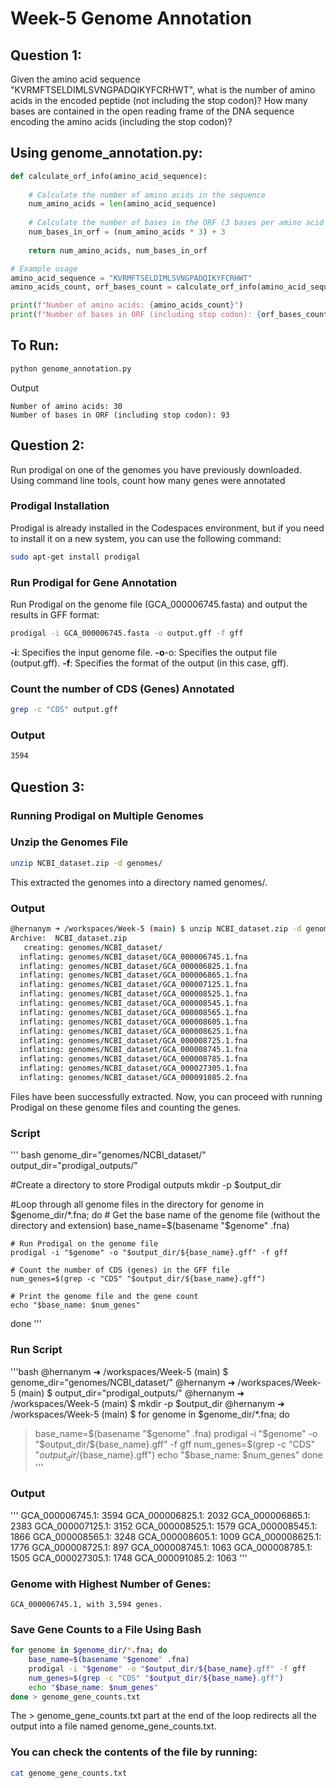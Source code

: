 # Week-5 Genome Annotation
## Question 1: 
Given the amino acid sequence "KVRMFTSELDIMLSVNGPADQIKYFCRHWT", what is the number of amino acids in the encoded peptide (not including the stop codon)? How many bases are contained in the open reading frame of the DNA sequence encoding the amino acids (including the stop codon)?

## Using genome_annotation.py: 
```python
def calculate_orf_info(amino_acid_sequence):
    
    # Calculate the number of amino acids in the sequence
    num_amino_acids = len(amino_acid_sequence)
    
    # Calculate the number of bases in the ORF (3 bases per amino acid + 3 bases for stop codon)
    num_bases_in_orf = (num_amino_acids * 3) + 3
    
    return num_amino_acids, num_bases_in_orf

# Example usage
amino_acid_sequence = "KVRMFTSELDIMLSVNGPADQIKYFCRHWT"
amino_acids_count, orf_bases_count = calculate_orf_info(amino_acid_sequence)

print(f"Number of amino acids: {amino_acids_count}")
print(f"Number of bases in ORF (including stop codon): {orf_bases_count}")
```
## To Run: 
```bash
python genome_annotation.py 
```
Output 
```
Number of amino acids: 30
Number of bases in ORF (including stop codon): 93
```
## Question 2: 
Run prodigal on one of the genomes you have previously downloaded. Using command line tools, count how many genes were annotated
### Prodigal Installation
Prodigal is already installed in the Codespaces environment, but if you need to install it on a new system, you can use the following command:
```bash
sudo apt-get install prodigal
```
### Run Prodigal for Gene Annotation
Run Prodigal on the genome file (GCA_000006745.fasta) and output the results in GFF format:
```bash
prodigal -i GCA_000006745.fasta -o output.gff -f gff
```
**-i**: Specifies the input genome file.
**-o**-o: Specifies the output file (output.gff).
**-f**: Specifies the format of the output (in this case, gff).
### Count the number of CDS (Genes) Annotated 
```bash
grep -c "CDS" output.gff
```
### Output
```bash
3594
```
## Question 3: 
### Running Prodigal on Multiple Genomes
### Unzip the Genomes File
```bash
unzip NCBI_dataset.zip -d genomes/
```
This extracted the genomes into a directory named genomes/.
### Output
```bash
@hernanym ➜ /workspaces/Week-5 (main) $ unzip NCBI_dataset.zip -d genomes/
Archive:  NCBI_dataset.zip
   creating: genomes/NCBI_dataset/
  inflating: genomes/NCBI_dataset/GCA_000006745.1.fna  
  inflating: genomes/NCBI_dataset/GCA_000006825.1.fna  
  inflating: genomes/NCBI_dataset/GCA_000006865.1.fna  
  inflating: genomes/NCBI_dataset/GCA_000007125.1.fna  
  inflating: genomes/NCBI_dataset/GCA_000008525.1.fna  
  inflating: genomes/NCBI_dataset/GCA_000008545.1.fna  
  inflating: genomes/NCBI_dataset/GCA_000008565.1.fna  
  inflating: genomes/NCBI_dataset/GCA_000008605.1.fna  
  inflating: genomes/NCBI_dataset/GCA_000008625.1.fna  
  inflating: genomes/NCBI_dataset/GCA_000008725.1.fna  
  inflating: genomes/NCBI_dataset/GCA_000008745.1.fna  
  inflating: genomes/NCBI_dataset/GCA_000008785.1.fna  
  inflating: genomes/NCBI_dataset/GCA_000027305.1.fna  
  inflating: genomes/NCBI_dataset/GCA_000091085.2.fna 
```
Files have been successfully extracted. Now, you can proceed with running Prodigal on these genome files and counting the genes.

### Script
''' bash 
genome_dir="genomes/NCBI_dataset/"
output_dir="prodigal_outputs/"

#Create a directory to store Prodigal outputs
mkdir -p $output_dir

 #Loop through all genome files in the directory
for genome in $genome_dir/*.fna; do
    # Get the base name of the genome file (without the directory and extension)
    base_name=$(basename "$genome" .fna)
    
    # Run Prodigal on the genome file
    prodigal -i "$genome" -o "$output_dir/${base_name}.gff" -f gff
    
    # Count the number of CDS (genes) in the GFF file
    num_genes=$(grep -c "CDS" "$output_dir/${base_name}.gff")
    
    # Print the genome file and the gene count
    echo "$base_name: $num_genes"
done
'''
### Run Script 
'''bash 
@hernanym ➜ /workspaces/Week-5 (main) $ genome_dir="genomes/NCBI_dataset/"
@hernanym ➜ /workspaces/Week-5 (main) $ output_dir="prodigal_outputs/"
@hernanym ➜ /workspaces/Week-5 (main) $ mkdir -p $output_dir
@hernanym ➜ /workspaces/Week-5 (main) $ for genome in $genome_dir/*.fna; do
> base_name=$(basename "$genome" .fna)
> prodigal -i "$genome" -o "$output_dir/${base_name}.gff" -f gff
> num_genes=$(grep -c "CDS" "$output_dir/${base_name}.gff")
> echo "$base_name: $num_genes"
> done
'''
### Output 
'''
GCA_000006745.1: 3594
GCA_000006825.1: 2032
GCA_000006865.1: 2383
GCA_000007125.1: 3152
GCA_000008525.1: 1579
GCA_000008545.1: 1866
GCA_000008565.1: 3248
GCA_000008605.1: 1009
GCA_000008625.1: 1776
GCA_000008725.1: 897
GCA_000008745.1: 1063
GCA_000008785.1: 1505
GCA_000027305.1: 1748
GCA_000091085.2: 1063
'''
### Genome with Highest Number of Genes: 
```
GCA_000006745.1, with 3,594 genes.
```
### Save Gene Counts to a File Using Bash
```bash
for genome in $genome_dir/*.fna; do
    base_name=$(basename "$genome" .fna)
    prodigal -i "$genome" -o "$output_dir/${base_name}.gff" -f gff
    num_genes=$(grep -c "CDS" "$output_dir/${base_name}.gff")
    echo "$base_name: $num_genes"
done > genome_gene_counts.txt
```
The > genome_gene_counts.txt part at the end of the loop redirects all the output into a file named genome_gene_counts.txt.
### You can check the contents of the file by running:
```bash
cat genome_gene_counts.txt
```
